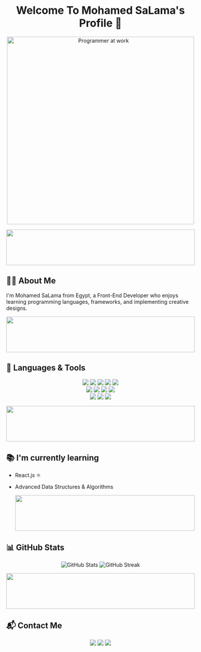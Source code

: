 <h1 align="center">Welcome To Mohamed SaLama's Profile 👋</h1>

<p align="center">
  <img src="https://media.giphy.com/media/qgQUggAC3Pfv687qPC/giphy.gif" width="500" alt="Programmer at work">
</p>

<p align="center">
  <img src="https://raw.githubusercontent.com/Govindv7555/Govindv7555/main/49e76e0596857673c5c80c85b84394c1.gif" width="100%" height="95px" />
</p>

## 👨‍💻 About Me
I'm Mohamed SaLama from Egypt, a Front-End Developer who enjoys learning programming languages, frameworks, and implementing creative designs.

<p align="center">
  <img src="https://raw.githubusercontent.com/Govindv7555/Govindv7555/main/49e76e0596857673c5c80c85b84394c1.gif" width="100%" height="95px" />
</p>

## 🚀 Languages & Tools

<p align="center">
  <!-- Web -->
  <img src="https://img.shields.io/badge/HTML5-E34F26?style=for-the-badge&logo=html5&logoColor=white" />
  <img src="https://img.shields.io/badge/CSS3-1572B6?style=for-the-badge&logo=css3&logoColor=white" />
  <img src="https://img.shields.io/badge/JavaScript-F7DF1E?style=for-the-badge&logo=javascript&logoColor=black" />
  <img src="https://img.shields.io/badge/Bootstrap-563D7C?style=for-the-badge&logo=bootstrap&logoColor=white" />
  <img src="https://img.shields.io/badge/Tailwind_CSS-38B2AC?style=for-the-badge&logo=tailwind-css&logoColor=white" />
  <br/>

  <!-- Programming -->
  <img src="https://img.shields.io/badge/C++-00599C?style=for-the-badge&logo=c%2B%2B&logoColor=white" />
  <img src="https://img.shields.io/badge/OOP-FF6F00?style=for-the-badge&logo=java&logoColor=white" />
  <img src="https://img.shields.io/badge/Data%20Structures-4CAF50?style=for-the-badge&logo=codeforces&logoColor=white" />
  <img src="https://img.shields.io/badge/Algorithms-FF9800?style=for-the-badge&logo=leetcode&logoColor=white" />
  <br/>

  <!-- Tools -->
  <img src="https://img.shields.io/badge/Git-F05032?style=for-the-badge&logo=git&logoColor=white" />
  <img src="https://img.shields.io/badge/GitHub-181717?style=for-the-badge&logo=github&logoColor=white" />
  <img src="https://img.shields.io/badge/VS%20Code-0078D4?style=for-the-badge&logo=visual-studio-code&logoColor=white" />
</p>

<p align="center">
  <img src="https://raw.githubusercontent.com/Govindv7555/Govindv7555/main/49e76e0596857673c5c80c85b84394c1.gif" width="100%" height="95px" />
</p>

## 📚 I'm currently learning
- React.js ⚛️  
- Advanced Data Structures & Algorithms

  <p align="center">
  <img src="https://raw.githubusercontent.com/Govindv7555/Govindv7555/main/49e76e0596857673c5c80c85b84394c1.gif" width="100%" height="95px" />
</p>

  ## 📊 GitHub Stats
<p align="center">
  <img src="https://github-readme-stats.vercel.app/api?username=MohamedSalam5a&show_icons=true&theme=radical" alt="GitHub Stats" />
  <img src="https://github-readme-streak-stats.herokuapp.com/?user=MohamedSalam5a&theme=radical" alt="GitHub Streak" />
</p>

<p align="center">
  <img src="https://raw.githubusercontent.com/Govindv7555/Govindv7555/main/49e76e0596857673c5c80c85b84394c1.gif" width="100%" height="95px" />
</p>

## 📬 Contact Me
<p align="center">
  <a href="mailto:yourmail@gmail.com"><img src="https://img.shields.io/badge/Gmail-D14836?style=for-the-badge&logo=gmail&logoColor=white"/></a>
  <a href="https://www.linkedin.com/in/mohamedsalamma/"><img src="https://img.shields.io/badge/LinkedIn-0A66C2?style=for-the-badge&logo=linkedin&logoColor=white"/></a>
  <a href="https://wa.me/201094194633"><img src="https://img.shields.io/badge/WhatsApp-25D366?style=for-the-badge&logo=whatsapp&logoColor=white"/></a>
</p>
